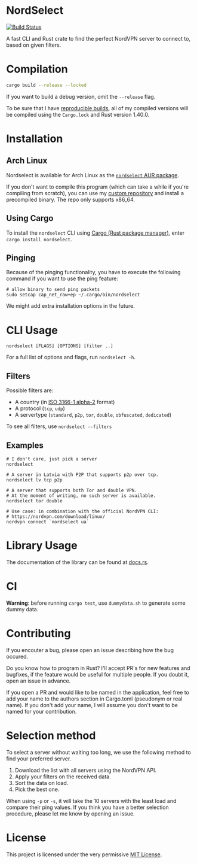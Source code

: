 # NordSelect

[![Build Status](https://travis-ci.com/editicalu/nordselect.svg?branch=master)](https://travis-ci.com/editicalu/nordselect)

A fast CLI and Rust crate to find the perfect NordVPN server to connect to, based on given filters.

# Compilation

```bash
cargo build --release --locked
```

If you want to build a debug version, omit the `--release` flag.

To be sure that I have [reproducible builds](https://reproducible-builds.org), all of my compiled versions will be compiled using the `Cargo.lock` and Rust version 1.40.0.

# Installation

## Arch Linux

Nordselect is available for Arch Linux as the [`nordselect` AUR package](https://aur.archlinux.org/packages/nordselect).

If you don't want to compile this program (which can take a while if you're compiling from scratch), you can use my [custom repository](https://ear.wardsegers.be) and install a precompiled binary. The repo only supports x86_64.

## Using Cargo

To install the `nordselect` CLI using [Cargo (Rust package manager)](https://www.rust-lang.org/en-US/install.html), enter `cargo install nordselect`.

## Pinging

Because of the pinging functionality, you have to execute the following command if you want to use the ping feature:

    # allow binary to send ping packets
    sudo setcap cap_net_raw+ep ~/.cargo/bin/nordselect

We might add extra installation options in the future.

# CLI Usage

    nordselect [FLAGS] [OPTIONS] [filter ..]

For a full list of options and flags, run `nordselect -h`.

## Filters

Possible filters are:
- A country (in [ISO 3166-1 alpha-2](//en.wikipedia.org/wiki/ISO_3166-1_alpha-2) format)
- A protocol (`tcp`, `udp`)
- A servertype (`standard`, `p2p`, `tor`, `double`, `obfuscated`, `dedicated`)

To see all filters, use `nordselect --filters`

## Examples

    # I don't care, just pick a server
    nordselect
    
    # A server in Latvia with P2P that supports p2p over tcp.
    nordselect lv tcp p2p

    # A server that supports both Tor and double VPN.
    # At the moment of writing, no such server is available.
    nordselect tor double

    # Use case: in combination with the official NordVPN CLI:
    # https://nordvpn.com/download/linux/
    nordvpn connect `nordselect ua`

# Library Usage

The documentation of the library can be found at [docs.rs](https://docs.rs/nordselect/).

# CI

**Warning**: before running `cargo test`, use `dummydata.sh` to generate some dummy data.

# Contributing

If you encouter a bug, please open an issue describing how the bug occured.

Do you know how to program in Rust? I'll accept PR's for new features and bugfixes, if the feature would be useful for multiple people. If you doubt it, open an issue in advance.

If you open a PR and would like to be named in the application, feel free to add your name to the authors section in Cargo.toml (pseudonym or real name). If you don't add your name, I will assume you don't want to be named for your contribution.


# Selection method

To select a server without waiting too long, we use the following method to find your preferred server.

1. Download the list with all servers using the NordVPN API.
2. Apply your filters on the received data.
3. Sort the data on load.
4. Pick the best one.

When using `-p` or `-s`, it will take the 10 servers with the least load and compare their ping values.
If you think you have a better selection procedure, please let me know by opening an issue.

# License

This project is licensed under the very permissive [MIT License](https://opensource.org/licenses/MIT).
